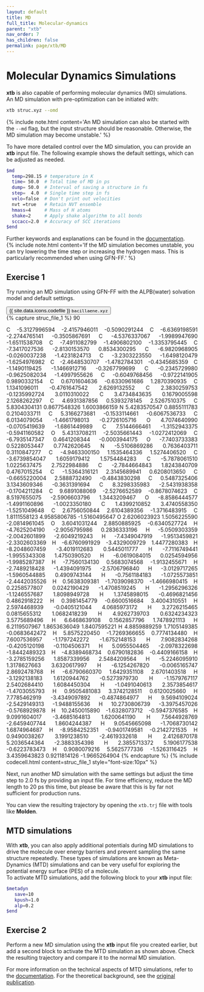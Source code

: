 ```yaml
---
layout: default
title: MD
full_title: Molecular-dynamics
parent: "xtb"
nav_order: 7
has_children: false
permalink: page/xtb/MD
---
```


# Molecular Dynamics Simulations

**xtb** is also capable of performing molecular dynamics (MD) simulations.  
An MD simulation with pre-optimization can be initiated with:  

```bash
xtb struc.xyz --omd
```

{% include note.html content='An MD simulation can also be started with the `--md` flag, but the input structure should be reasonable. Otherwise, the MD simulation may become unstable.' %}  

To have more detailed control over the MD simulation, you can provide an **xtb** input file. The following example shows the default settings, which can be adjusted as needed.  


 ```bash
$md
   temp=298.15 # temperature in K
   time= 50.0  # Total time of MD in ps
   dump= 50.0  # Interval of saving a structure in fs
   step=  4.0  # Single time step in fs
   velo=false  # Don't print out velocities
   nvt =true   # Retain NVT ensemble
   hmass=4     # Mass of H atoms
   shake=2     # Apply shake algorithm to all bonds
   sccacc=2.0  # Accuracy of SCC iterations
$end
```

Further keywords and explanations can be found in the [documentation](https://xtb-docs.readthedocs.io/en/latest/md.html#parameters).  
{% include note.html content='If the MD simulation becomes unstable, you can try lowering the time step or increasing the hydrogen mass. This is particularly recommended when using GFN-FF.' %}  

## Exercise 1

Try running an MD simulation using GFN-FF with the ALPB(water) solvation model and default settings.  

<!-- Tab links -->
<div class="tab card">
  <button
    class="tablinks tab-id-1"
    onclick="openTabId(event, 'struc-1', 'tab-id-1')"
    id="open-1">
    {{ site.data.icons.codefile }} <code>bacillaene.xyz</code>
  </button>
</div>
<!-- Tab content -->
<div id="struc-1" class="tabcontent tab-id-1" style="text-align:justify">
{% capture struc_file_1 %}
  90
 
 C         -5.3127996594       -2.4157946011       -0.5090291244
 C         -6.6369198591       -2.2744765141       -0.3505867691
 C         -4.5376337067       -1.9989947690       -1.6511538708
 C         -7.4911082799       -1.4906802100       -1.3353795445
 C         -7.3417027536       -2.8130153570        0.8534300295
 C         -6.9820968905       -0.0260037238       -1.4231824713
 C         -3.2303223550       -1.6498120479       -1.6254976982
 C         -2.4648530707       -1.4782784301       -0.4345685359
 C         -1.1490119425       -1.1466912716       -0.3267799699
 C         -0.2345729980       -0.9625082034       -1.4997955626
 C         -0.6049768456       -0.9722141905        0.9890332154
 C          0.6701604636       -0.6330961686        1.2870390935
 C          1.1341096011       -0.4761647542        2.6269132552
 C          2.3830259753       -0.1235992724        3.0110310022
 C          3.4734843635        0.1679005598        2.1268262297
 C          4.6931387856        0.5393278145        2.5267510375
 C          5.8304304131        0.8677548326        1.6003866159
 N          5.4283570547        0.8855111783        0.2104033711
 C          5.3166273681       -0.1533114661       -0.6067536733
 C          6.0134079054       -1.4661798013       -0.2726105716
 O          4.7074640990       -0.0705419639       -1.6861449989
 C          7.5144666461       -1.3152943375       -0.5941160582
 O          5.4313708211       -2.5035661443       -1.0272412069
 C         -6.7935147347        0.4641208344       -0.0003944175
 O         -7.7403733383        0.5228053447        0.7742620645
 N         -5.5106869286        0.7636403711        0.3110847277
 C         -4.9463300150        1.1535464336        1.5274406520
 C         -3.6739854047        1.6059179412        1.5754484283
 C         -5.7878061510        1.0225637475        2.7522984886
 C         -2.7844664843        1.8243840709        0.4767015254
 C         -1.5364316121        2.3145689941        0.6208013650
 C         -0.6655220004        2.5888732490       -0.4843830298
 C          0.5487325406        3.1343609346       -0.3631391694
 C          8.3298335983       -2.5431938358       -0.1704211284
 C          9.6891088069       -2.5276652589       -0.8678074623
 C          8.5197655075       -2.5906603796        1.3443209467
 O         -8.8586444577       -1.4991160896       -1.0023350180
 C          1.4399210852        3.4740558350       -1.5251049648
 C          2.6756050844        2.6104389356       -1.3716483915
 C          1.8111558123        4.9585806785       -1.5160495647
 O          2.6206023923        1.5056225590       -2.0814961045
 O          3.6041031244        2.8850885925       -0.6340527724
 H         -4.7625204190       -2.9056795986        0.2836333196
 H         -5.0509303359       -2.0042601899       -2.6049219243
 H         -7.4349047919       -1.9513459821       -2.3302603369
 H         -6.6760991929       -3.4329009729        1.4477280383
 H         -8.2048607459       -3.4019112683        0.5445011777
 H         -7.7116749441       -1.9955343308        1.4750390520
 H         -6.0619084015        0.0254594956       -1.9985287387
 H         -7.7560134130        0.5683074568       -1.9132455671
 H         -2.7489218428       -1.4394091975       -2.5706796840
 H         -3.0129717265       -1.5960544885        0.4909743144
 H         -0.7561184183       -1.0725573851       -2.4442035526
 H          0.5638309381       -1.7039098370       -1.4666980415
 H          0.2258577807        0.0242190429       -1.4708519245
 H         -1.2956296326       -1.1246557687        1.8098949728
 H          1.3745898015       -0.4696821456        0.4862918222
 H          0.3981454779       -0.6600516684        3.4004310551
 H          2.5974468939       -0.0405121044        4.0685973172
 H          3.2726215465        0.0815655312        1.0682418239
 H          4.9262739703        0.6324234323        3.5775689496
 H          6.6468639108        0.1562857796        1.7478921113
 H          6.2119507967        1.8653636049        1.8407595221
 H          4.8859889259        1.7105149385       -0.0683642472
 H          5.8575220450       -1.7269366655        0.7774134480
 H          7.6007536957       -1.1797242272       -1.6752148153
 H          7.9082834268       -0.4205120198       -0.1104506371
 H          5.0955504465       -2.0978322698       -1.8442489323
 H         -4.8389468734        0.6790182836       -0.4409166158
 H         -3.2785159256        1.8587339956        2.5484209564
 H         -5.2246095910        1.3178627663        3.6320617997
 H         -6.1254267820       -0.0065165747        2.8692478768
 H         -6.6790660370        1.6429351108        2.6701403518
 H         -3.1292138183        1.6120944762       -0.5273979730
 H         -1.1579767117        2.5402684410        1.6084450304
 H         -1.0491040613        2.3573854617       -1.4703055793
 H          0.9505481083        3.3742128511        0.6120025660
 H          7.7785462919       -3.4349097892       -0.4874864977
 H          9.5694109024       -2.5429149313       -1.9488155636
 H         10.2730806739       -3.3975457026       -0.5768929878
 H         10.2450015890       -1.6328073712       -0.5947376585
 H          9.0991604017       -3.4685164813        1.6200641190
 H          7.5644928769       -2.6459407744        1.8604244387
 H          9.0545665098       -1.7068730142        1.6874964687
 H         -8.9584252351       -0.9401749581       -0.2142721535
 H          0.9490038267        3.1991238510       -2.4619332618
 H          2.4126870178        5.2036544364       -2.3883354398
 H          2.3855713372        5.1906177538       -0.6223783473
 H          0.9080079216        5.5625777336       -1.5263116425
 H          3.4359643823        0.9211814126       -1.9665264904
{% endcapture %}
{% include codecell.html content=struc_file_1 style="font-size:10px" %}
</div>

Next, run another MD simulation with the same settings but adjust the time step to 2.0 fs by providing an input file. For time efficiency, reduce the MD length to 20 ps this time, but please be aware that this is by far not sufficient for production runs.

You can view the resulting trajectory by opening the `xtb.trj` file with tools like **Molden**.  

## MTD simulations
With **xtb**, you can also apply additional potentials during MD simulations to drive the molecule over energy barriers and prevent sampling the same structure repeatedly. These types of simulations are known as Meta-Dynamics (MTD) simulations and can be very useful for exploring the potential energy surface (PES) of a molecule.  
To activate MTD simulations, add the following block to your **xtb** input file:  

```bash
$metadyn
   save=10
   kpush=1.0
   alp=0.2
$end
```

## Exercise 2

Perform a new MD simulation using the **xtb** input file you created earlier, but add a second block to activate the MTD simulation as shown above. Check the resulting trajectory and compare it to the normal MD simulation.  

For more information on the technical aspects of MTD simulations, refer to the [documentation](https://xtb-docs.readthedocs.io/en/latest/mtd.html). For the theoretical background, see the [original publication](https://pubs.acs.org/doi/10.1021/acs.jctc.9b00143).  
